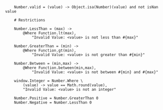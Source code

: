 		Number.valid = (value) -> Object.isa(Number)(value) and not isNan value
	
		# Restrictions
	
		Number.LessThan = (max) ->
			@Where Function.lt(max),
				"Invalid Value: <value> is not less than #{max}"
			
		Number.GreaterThan = (min) ->
			@Where Function.gt(min),
				"Invalid Value: <value> is not greater than #{min}"
	
		Number.Between = (min,max) ->
			@Where Function.between(min,max),
				"Invalid Value: <value> is not between #{min} and #{max}"
	
		window.Integer = Number.Where \
			(value) -> value == Math.round(value),
			"Invalid Value: <value> is not an integer"
	
		Number.Positive = Number.GreaterThan 0
		Number.Negative = Number.LessThan 0